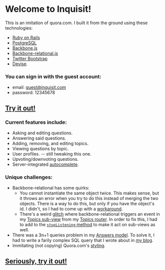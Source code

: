 # Welcome to Inquisit!

This is an imitation of quora.com. I built it from the ground using these technologies:

* [Ruby on Rails](http://rubyonrails.org/)
* [PostgreSQL](http://www.postgresql.org/)
* [Backbone.js](http://backbonejs.org/)
* [Backbone-relational.js](https://github.com/PaulUithol/Backbone-relational)
* [Twitter Bootstrap](http://twitter.github.io/bootstrap/)
* [Devise](https://github.com/plataformatec/devise).

### You can sign in with the guest account:

* email: guest@inquisit.com
* password: 12345678

## [Try it out!](//inquisit.herokuapp.com/users/sign_in)

### Current features include:

* Asking and editing questions.
* Answering said questions.
* Adding, removing, and editing topics.
* Viewing questions by topic.
* User profiles. -- still tweaking this one.
* Upvoting/downvoting questions.
* Server-integrated [autocomplete](http://wolvman.tumblr.com/post/55091970585/autocomplete-with-ajax-week-9-day-2).

### Unique challenges:

* Backbone-relational has some quirks:
  * You cannot instantiate the same object twice. This makes sense, but it throws an error when you try to do this instead of merging the two objects. There is a way to do this, but only if you have the object's id.  I didn't, so I had to come up with a [workaround](https://github.com/PaulUithol/Backbone-relational/issues/355).
  * There's a weird [glitch](http://stackoverflow.com/questions/15117035/backbone-fires-add-event-after-sort-on-backbone-relational-collection) where backbone-relational triggers an event in my [Topics sub-view](https://github.com/wolverdude/Inquisit/blob/master/app/assets/javascripts/views/subviews/topics.js) from my [Topics router](https://github.com/wolverdude/Inquisit/blob/master/app/assets/javascripts/routers/topics_router.js). In order to fix this, I had to add to the [`stopListening` method](https://github.com/wolverdude/Inquisit/blob/master/app/assets/javascripts/views/questions/questions_show.js) to make it act on sub-views as well.
* There was a 3n+1 queries problem in my [Answers model](https://github.com/wolverdude/Inquisit/blob/master/app/models/answer.rb). To solve it, I had to write a farily complex SQL query that I wrote about in [my blog](http://wolvman.tumblr.com/post/55236373131/kicking-n-1s-butt-with-custom-rails-queries-week-9).
* Immitating (not copying) Quora.com's [styling](http://wolvman.tumblr.com/post/55132894770/styling-in-place-week-9-day-3).

## [Seriously, try it out!](//inquisit.herokuapp.com/users/sign_in)

